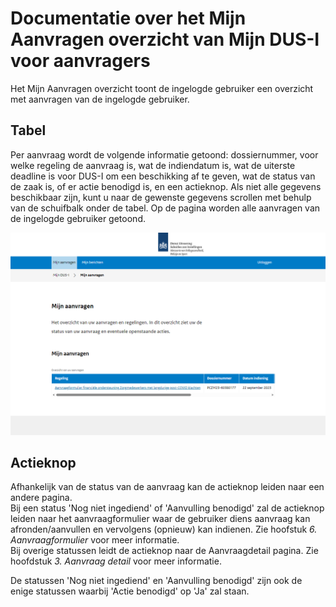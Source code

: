 # Documentatie over het Mijn Aanvragen overzicht van Mijn DUS-I voor aanvragers

Het Mijn Aanvragen overzicht toont de ingelogde gebruiker een overzicht met aanvragen van de ingelogde gebruiker.

## Tabel

Per aanvraag wordt de volgende informatie getoond: dossiernummer, voor welke regeling de aanvraag is, wat de indiendatum is, wat de uiterste deadline is voor DUS-I om een beschikking af te geven, wat de status van de zaak is, of er actie benodigd is, en een actieknop. Als niet alle gegevens beschikbaar zijn, kunt u naar de gewenste gegevens scrollen met behulp van de schuifbalk onder de tabel.
Op de pagina worden alle aanvragen van de ingelogde gebruiker getoond.

![Mijn Aanvragen](https://github.com/minvws/nl-rdo-dusi-portal/blob/main/application-api/doc/manual/images/DUSI%20mijn%20aanvragen.PNG)

## Actieknop

Afhankelijk van de status van de aanvraag kan de actieknop leiden naar een andere pagina.  
Bij een status 'Nog niet ingediend' of 'Aanvulling benodigd' zal de actieknop leiden naar het aanvraagformulier waar de gebruiker diens aanvraag kan afronden/aanvullen en vervolgens (opnieuw) kan indienen. Zie hoofstuk _6. Aanvraagformulier_ voor meer informatie.  
Bij overige statussen leidt de actieknop naar de Aanvraagdetail pagina. Zie hoofdstuk _3. Aanvraag detail_ voor meer informatie.  

De statussen 'Nog niet ingediend' en 'Aanvulling benodigd' zijn ook de enige statussen waarbij 'Actie benodigd' op 'Ja' zal staan.
